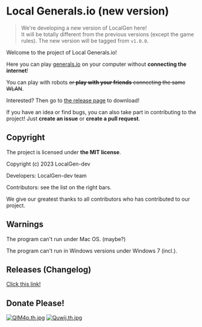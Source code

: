 # Local Generals.io (new version)

> We're developing a new version of LocalGen here!  
> It will be totally different from the previous versions (except the game rules).
> The new version will be tagged from `v1.0.0`.

Welcome to the project of Local Generals.io!

Here you can play [generals.io](http://generals.io) on your computer without **connecting the internet**!

You can play with robots ~~or **play with your friends** connecting the same WLAN~~.

Interested? Then go to [the release page](http://github.com/LocalGen-dev/LocalGen-new/releases) to download!

If you have an idea or find bugs, you can also take part in contributing to the project! Just **create an issue** or **create a pull request**.

## Copyright

The project is licensed under **the MIT license**.

Copyright (c) 2023 LocalGen-dev

Developers: LocalGen-dev team

Contributors: see the list on the right bars.

We give our greatest thanks to all contributors who has contributed to our project.

## Warnings

The program can't run under Mac OS. (maybe?)

The program can't run in Windows versions under Windows 7 (incl.).

## Releases (Changelog)

[Click this link!](http://github.com/LocalGen-dev/LocalGen-new/releases)

## Donate Please!

[![QIM4p.th.jpg](https://i.imgtg.com/2023/01/19/QIM4p.th.jpg)](https://imgtg.com/image/QIM4p) [![Quwij.th.jpg](https://i.imgtg.com/2023/01/19/Quwij.th.jpg)](https://imgtg.com/image/Quwij)
